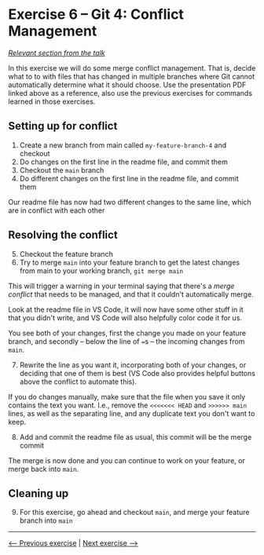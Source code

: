 # Exercise 6 – Git 4: Conflict Management

_[Relevant section from the talk](https://github.com/perenstrom/talks/blob/main/2025-09-05-hyper-island-git/2025-09-05-hyper-island-git-5.pdf)_

In this exercise we will do some merge conflict management. That is, decide what to to with files that has changed in multiple branches where Git cannot automatically determine what it should choose. Use the presentation PDF linked above as a reference, also use the previous exercises for commands learned in those exercises.

## Setting up for conflict

1. Create a new branch from main called `my-feature-branch-4` and checkout
1. Do changes on the first line in the readme file, and commit them
1. Checkout the `main` branch
1. Do different changes on the first line in the readme file, and commit them

Our readme file has now had two different changes to the same line, which are in conflict with each other

## Resolving the conflict

5. Checkout the feature branch
1. Try to merge `main` into your feature branch to get the latest changes from main to your working branch, `git merge main`

This will trigger a warning in your terminal saying that there's a _merge conflict_ that needs to be managed, and that it couldn't automatically merge.

Look at the readme file in VS Code, it will now have some other stuff in it that you didn't write, and VS Code will also helpfully color code it for us.

You see both of your changes, first the change you made on your feature branch, and secondly – below the line of `=`s – the incoming changes from `main`.

7. Rewrite the line as you want it, incorporating both of your changes, or deciding that one of them is best (VS Code also provides helpful buttons above the conflict to automate this).

If you do changes manually, make sure that the file when you save it only contains the text you want. I.e., remove the `<<<<<<< HEAD` and `>>>>>> main` lines, as well as the separating line, and any duplicate text you don't want to keep.

8. Add and commit the readme file as usual, this commit will be the merge commit

The merge is now done and you can continue to work on your feature, or merge back into `main`.

## Cleaning up

9. For this exercise, go ahead and checkout `main`, and merge your feature branch into `main`

---

[<-- Previous exercise](./exercise-5-git-3-rebasing.md) | [Next exercise -->](./exercise-7-github-1-creating-your-profile.md)

